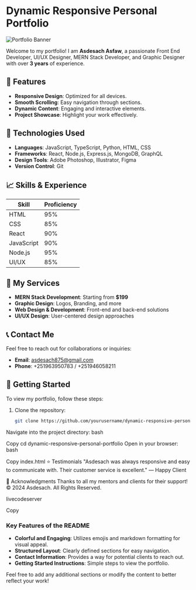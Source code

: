 # Dynamic Responsive Personal Portfolio

![Portfolio Banner](https://your-image-link.com/banner.png) <!-- Replace with your image link -->

Welcome to my portfolio! I am **Asdesach Asfaw**, a passionate Front End Developer, UI/UX Designer, MERN Stack Developer, and Graphic Designer with over **3 years** of experience.

## 🚀 Features

- **Responsive Design**: Optimized for all devices.
- **Smooth Scrolling**: Easy navigation through sections.
- **Dynamic Content**: Engaging and interactive elements.
- **Project Showcase**: Highlight your work effectively.

## 🎨 Technologies Used

- **Languages**: JavaScript, TypeScript, Python, HTML, CSS
- **Frameworks**: React, Node.js, Express.js, MongoDB, GraphQL
- **Design Tools**: Adobe Photoshop, Illustrator, Figma
- **Version Control**: Git

## 📈 Skills & Experience

| Skill          | Proficiency |
|----------------|-------------|
| HTML           | 95%         |
| CSS            | 85%         |
| React          | 90%         |
| JavaScript     | 90%         |
| Node.js        | 95%         |
| UI/UX          | 85%         |

## 📂 My Services

- **MERN Stack Development**: Starting from **$199**
- **Graphic Design**: Logos, Branding, and more
- **Web Design & Development**: Front-end and back-end solutions
- **UI/UX Design**: User-centered design approaches

## 📞 Contact Me

Feel free to reach out for collaborations or inquiries:

- **Email**: [asdesach875@gmail.com](mailto:asdesach875@gmail.com)
- **Phone**: +251963950783 / +251946058211

## 📜 Getting Started

To view my portfolio, follow these steps:

1. Clone the repository:
   ```bash
   git clone https://github.com/yourusername/dynamic-responsive-personal-portfolio.git
Navigate into the project directory:
bash

Copy
cd dynamic-responsive-personal-portfolio
Open in your browser:
bash

Copy
index.html
⭐ Testimonials
"Asdesach was always responsive and easy to communicate with. Their customer service is excellent."
— Happy Client

🙌 Acknowledgments
Thanks to all my mentors and clients for their support!
© 2024 Asdesach. All Rights Reserved.

livecodeserver

Copy

### Key Features of the README
- **Colorful and Engaging**: Utilizes emojis and markdown formatting for visual appeal.
- **Structured Layout**: Clearly defined sections for easy navigation.
- **Contact Information**: Provides a way for potential clients to reach out.
- **Getting Started Instructions**: Simple steps to view the portfolio.

Feel free to add any additional sections or modify the content to better reflect your work!
